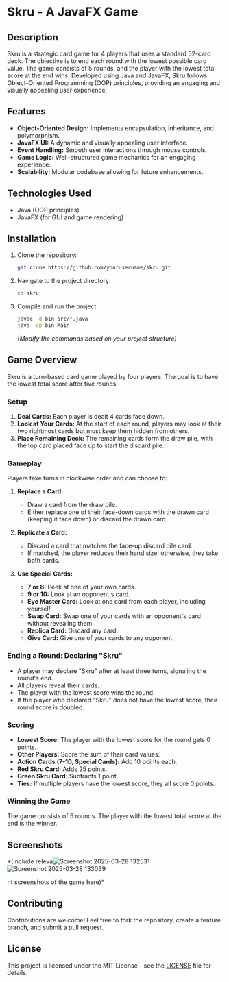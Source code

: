 
# Skru - A JavaFX Game

## Description
Skru is a strategic card game for 4 players that uses a standard 52-card deck. The objective is to end each round with the lowest possible card value. The game consists of 5 rounds, and the player with the lowest total score at the end wins. Developed using Java and JavaFX, Skru follows Object-Oriented Programming (OOP) principles, providing an engaging and visually appealing user experience.

## Features
- **Object-Oriented Design:** Implements encapsulation, inheritance, and polymorphism.
- **JavaFX UI:** A dynamic and visually appealing user interface.
- **Event Handling:** Smooth user interactions through  mouse controls.
- **Game Logic:** Well-structured game mechanics for an engaging experience.
- **Scalability:** Modular codebase allowing for future enhancements.

## Technologies Used
- Java (OOP principles)
- JavaFX (for GUI and game rendering)

## Installation
1. Clone the repository:
   ```sh
   git clone https://github.com/yourusername/skru.git
   ```
2. Navigate to the project directory:
   ```sh
   cd skru
   ```
3. Compile and run the project:
   ```sh
   javac -d bin src/*.java
   java -cp bin Main
   ```
   *(Modify the commands based on your project structure)*

## Game Overview
Skru is a turn-based card game played by four players. The goal is to have the lowest total score after five rounds. 

### Setup
1. **Deal Cards:** Each player is dealt 4 cards face down.
2. **Look at Your Cards:** At the start of each round, players may look at their two rightmost cards but must keep them hidden from others.
3. **Place Remaining Deck:** The remaining cards form the draw pile, with the top card placed face up to start the discard pile.

### Gameplay
Players take turns in clockwise order and can choose to:

1. **Replace a Card:**
   - Draw a card from the draw pile.
   - Either replace one of their face-down cards with the drawn card (keeping it face down) or discard the drawn card.

2. **Replicate a Card:**
   - Discard a card that matches the face-up discard pile card.
   - If matched, the player reduces their hand size; otherwise, they take both cards.

3. **Use Special Cards:**
   - **7 or 8:** Peek at one of your own cards.
   - **9 or 10:** Look at an opponent's card.
   - **Eye Master Card:** Look at one card from each player, including yourself.
   - **Swap Card:** Swap one of your cards with an opponent's card without revealing them.
   - **Replica Card:** Discard any card.
   - **Give Card:** Give one of your cards to any opponent.

### Ending a Round: Declaring "Skru"
- A player may declare "Skru" after at least three turns, signaling the round's end.
- All players reveal their cards.
- The player with the lowest score wins the round.
- If the player who declared "Skru" does not have the lowest score, their round score is doubled.

### Scoring
- **Lowest Score:** The player with the lowest score for the round gets 0 points.
- **Other Players:** Score the sum of their card values.
- **Action Cards (7-10, Special Cards):** Add 10 points each.
- **Red Skru Card:** Adds 25 points.
- **Green Skru Card:** Subtracts 1 point.
- **Ties:** If multiple players have the lowest score, they all score 0 points.

### Winning the Game
The game consists of 5 rounds. The player with the lowest total score at the end is the winner.

## Screenshots
*(Include releva![Screenshot 2025-03-28 132531](https://github.com/user-attachments/assets/f53a561d-dcf7-48f9-919b-8eca5129ee16)
![Screenshot 2025-03-28 133039](https://github.com/user-attachments/assets/68cee380-b981-4944-a9a5-ec3c34ff932e)

nt screenshots of the game here)*

## Contributing
Contributions are welcome! Feel free to fork the repository, create a feature branch, and submit a pull request.

## License
This project is licensed under the MIT License - see the [LICENSE](LICENSE) file for details.

